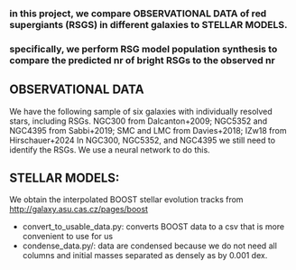 ### in this project, we compare OBSERVATIONAL DATA of red supergiants (RSGS) in different galaxies to STELLAR MODELS.
### specifically, we perform RSG model population synthesis to compare the predicted nr of bright RSGs to the observed nr

## OBSERVATIONAL DATA
We have the following sample of six galaxies with individually resolved stars, including RSGs. 
NGC300 from Dalcanton+2009; NGC5352 and NGC4395 from Sabbi+2019; SMC and LMC from Davies+2018; IZw18 from Hirschauer+2024
In NGC300, NGC5352, and NGC4395 we still need to identify the RSGs. We use a neural network to do this. 

## STELLAR MODELS:
We obtain the interpolated BOOST stellar evolution tracks from http://galaxy.asu.cas.cz/pages/boost
- convert_to_usable_data.py: converts BOOST data to a csv that is more convenient to use for us
- condense_data.py/: data are condensed because we do not need all columns and initial masses separated as densely as by 0.001 dex.

